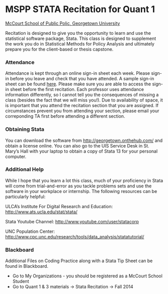 # MSPP STATA Recitation for Quant 1

[McCourt School of Public Polic, Georgetown University](http://mccourt.georgetown.edu/)

Recitation is designed to give you the opportunity to learn and use the statistical software package, Stata. This class is designed to supplement the work you do in Statistical Methods for Policy Analysis and ultimately prepare you for the client-based or thesis capstone.

### Attendance

Attendance is kept through an online sign-in sheet each week. Please sign-in before you leave and check that you have attended. A sample sign-in sheet can be found [here](http://goo.gl/forms/X7PpGvpdrw). Please make sure you are able to access the sign-in sheet before the first recitation. Each professor uses attendance information differently, so I cannot tell you the consequences of missing a class (besides the fact that we will miss you!). Due to availability of space, it is important that you attend the recitation section that you are assigned. If circumstances prevent you from attending your section, please email your correponding TA first before attending a different section.
    
### Obtaining Stata

You can download the software from http://georgetown.onthehub.com/ and obtain a license online. You can also go to the UIS Service Desk in St. Mary’s Hall with your laptop to obtain a copy of Stata 13 for your personal computer.

### Additional Help

While I hope that you learn a lot this class, much of your proficiency in Stata will come from trial-and-error as you tackle problems sets and use the software in your workplace or internship. The following resources can be particularly helpful:

ULCA’s Institute For Digital Research and Education: http://www.ats.ucla.edu/stat/stata/

Stata Youtube Channel: http://www.youtube.com/user/statacorp

UNC Population Center: http://www.cpc.unc.edu/research/tools/data_analysis/statatutorial/

### Blackboard
Additional Files on Coding Practice along with a Stata Tip Sheet can be found in Blackboard. 

 - Go to My Organizations - you should be registered as a McCourt School Student
 - Go to Quant 1 & 3 materials -> Stata Recitation -> Fall 2014 
